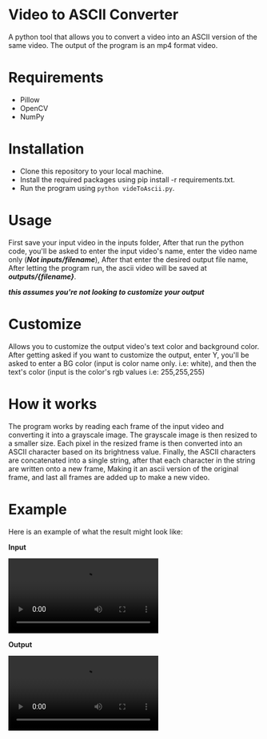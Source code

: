 # **Video to ASCII Converter** 
A python tool that allows you to convert a video into an ASCII version of the same video. The output of the program is an mp4 format video.
# **Requirements** 
- Pillow
- OpenCV
- NumPy

# **Installation**
- Clone this repository to your local machine.
- Install the required packages using pip install -r requirements.txt.
- Run the program using 
```python videToAscii.py```.

# **Usage**
First save your input video in the inputs folder, After that run the python code, you'll be asked to enter the input video's name, enter the video name only (***Not inputs/filename***), After that enter the desired output file name, After letting the program run, the ascii video will be saved at ***outputs/{filename}***.

***this assumes you're not looking to customize your output***

# **Customize**
Allows you to customize the output video's text color and background color.
After getting asked if you want to customize the output, enter Y, you'll be asked to enter a BG color (input is color name only. i.e: white), and then the text's color (input is the color's rgb values i.e: 255,255,255)

# **How it works**
The program works by reading each frame of the input video and converting it into a grayscale image. The grayscale image is then resized to a smaller size. Each pixel in the resized frame is then converted into an ASCII character based on its brightness value. Finally, the ASCII characters are concatenated into a single string, after that each character in the string are written onto a new frame, Making it an ascii version of the original frame, and last all frames are added up to make a new video.

# **Example**
Here is an example of what the result might look like:

**Input**

<video src="https://user-images.githubusercontent.com/62534624/220768339-547e3e0a-40c3-4798-a1b7-5e0ad2e1e0fb.mp4" controls="controls" style="max-width: 730px;">
</video>

**Output**

<video src="https://user-images.githubusercontent.com/62534624/220768605-e2a36259-2c10-4dc1-8c0f-d09a2612a60e.mp4
" controls="controls" style="max-width: 730px;">
</video>


